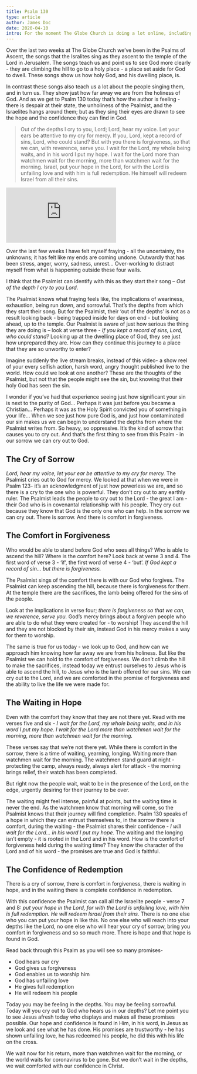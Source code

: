 ```yaml
---
title: Psalm 130
type: article
author: James Doc
date: 2020-04-10
intro: For the moment The Globe Church is doing a lot online, including a daily broadcast. Earlier this week I led the study from Psalm 130…
---
```


Over the last two weeks at The Globe Church we’ve been in the Psalms of Ascent, the songs that the Isralites sing as they ascent to the temple of the Lord in Jerusalem. The songs teach us and point us to see God more clearly - they are climbing the hill to go to a holy place - a place set aside for God to dwell. These songs show us how holy God, and his dwelling place, is.

In contrast these songs also teach us a lot about the people singing them, and in turn us. They show just how far away we are from the holiness of God. And as we get to Psalm 130 today that’s how the author is feeling - there is despair at their state, the unholiness of the Psalmist, and the Israelites hangs around them; but as they sing their eyes are drawn to see the hope and the confidence they can find in God.

> Out of the depths I cry to you, Lord;
> Lord, hear my voice. Let your ears be attentive to my cry for mercy.
> If you, Lord, kept a record of sins, Lord, who could stand?
> But with you there is forgiveness, so that we can, with reverence, serve you.
> I wait for the Lord, my whole being waits, and in his word I put my hope.
> I wait for the Lord more than watchmen wait for the morning, more than watchmen wait for the morning.
> Israel, put your hope in the Lord, for with the Lord is unfailing love and with him is full redemption.
> He himself will redeem Israel from all their sins.

<div class="embedWrapper">
<iframe src="https://www.youtube.com/embed/v5jARqq8j8c" frameborder="0" allow="accelerometer; autoplay; encrypted-media; gyroscope; picture-in-picture" allowfullscreen></iframe>
</div>

Over the last few weeks I have felt myself fraying - all the uncertainty, the unknowns; it has felt like my ends are coming undone. Outwardly that has been stress, anger, worry, sadness, unrest… Over-working to distract myself from what is happening outside these four walls.

I think that the Psalmist can identify with this as they start their song – _Out of the depth I cry to you Lord._

The Psalmist knows what fraying feels like, the implications of weariness, exhaustion, being run down, and sorrowful. That’s the depths from which they start their song. But for the Psalmist, their ‘out of the depths’ is not as a result looking back - being trapped inside for days on end - but looking ahead, up to the temple. Our Psalmist is aware of just how serious the thing they are doing is – look at verse three - _If you kept a record of sins, Lord, who could stand?_ Looking up at the dwelling place of God, they see just how unprepared they are. How can they continue this journey to a place that they are so unworthy to enter?

Imagine suddenly the live stream breaks, instead of this video- a show reel of your every selfish action, harsh word, angry thought published live to the world. How could we look at one another? These are the thoughts of the Psalmist, but not that the people might see the sin, but knowing that their holy God has seen the sin.

I wonder if you’ve had that experience seeing just how significant your sin is next to the purity of  God… Perhaps it was just before you became a Christian… Perhaps it was as the Holy Spirit convicted you of something in your life… When we see just how pure God is, and just how contaminated our sin makes us we can begin to understand the depths from where the Psalmist writes from. So heavy, so oppressive. It’s the kind of sorrow that causes you to cry out. And that’s the first thing to see from this Psalm - in our sorrow we can cry out to God.

## The Cry of Sorrow

_Lord, hear my voice, let your ear be attentive to my cry for mercy._ The Psalmist cries out to God for mercy. We looked at that when we were in Psalm 123- it’s an acknowledgment of just how powerless we are, and so there is a cry to the one who is powerful. They don’t cry out to any earthly ruler. The Psalmist leads the people to cry out to the Lord - the great I am - their God who is in covenantal relationship with his people. They cry out because they know that God is the only one who can help. In the sorrow we can cry out.
There is sorrow. And there is comfort in forgiveness.

## The Comfort in Forgiveness

Who would be able to stand before God who sees all things? Who is able to ascend the hill? Where is the comfort here? Look back at verse 3 and 4. The first word of verse 3 - ‘if’, the first word of verse 4 - ‘but’. _If God kept a record of sin… but there is forgiveness._

The Psalmist sings of the comfort there is with our God who forgives. The Psalmist can keep ascending the hill, because there is forgiveness for them. At the temple there are the sacrifices, the lamb being offered for the sins of the people.

Look at the implications in verse four; _there is forgiveness so that we can, we reverence, serve you._ God’s mercy brings about a forgiven people who are able to do what they were created for - to worship! They ascend the hill and they are not blocked by their sin, instead God in his mercy makes a way for them to worship.

The same is true for us today - we look up to God, and how can we approach him knowing how far away we are from his holiness. But like the Psalmist we can hold to the comfort of forgiveness. We don’t climb the hill to make the sacrifices, instead today we entrust ourselves to Jesus who is able to ascend the hill, to Jesus who is the lamb offered for our sins. We can cry out to the Lord, and we are comforted in the promise of forgiveness and the ability to live the life we were made for.

## The Waiting in Hope

Even with the comfort they know that they are not there yet. Read with me verses five and six - _I wait for the Lord, my whole being waits, and in his word I put my hope. I wait for the Lord more than watchmen wait for the morning, more than watchmen wait for the morning._

These verses say that we’re not there yet. While there is comfort in the sorrow, there is a time of waiting, yearning, longing. Waiting more than watchmen wait for the morning. The watchmen stand guard at night - protecting the camp, always ready, always alert for attack - the morning brings relief, their watch has been completed.

But right now the people wait, wait to be in the presence of the Lord, on the edge, urgently desiring for their journey to be over.

The waiting might feel intense, painful at points, but the waiting time is never the end. As the watchmen know that morning will come, so the Psalmist knows that their journey will find completion. Psalm 130 speaks of a hope in which they can entrust themselves to, in the sorrow there is comfort, during the waiting - the Psalmist shares their confidence - _I will wait for the Lord… in his word I put my hope._ The waiting and the longing isn’t empty - it is rooted in the Lord and in his word. How is the comfort of forgiveness held during the waiting time? They know the character of the Lord and of his word - the promises are true and God is faithful.

## The Confidence of Redemption

There is a cry of sorrow, there is comfort in forgiveness, there is waiting in hope, and in the waiting there is complete confidence in redemption.

With this confidence the Psalmist can call all the Israelite people - verse 7 and 8: _put your hope in the Lord, for with the Lord is unfailing love, with him is full redemption. He will redeem Israel from their sins._ There is no one else who you can put your hope in like this. No one else who will reach into your depths like the Lord, no one else who will hear your cry of sorrow, bring you comfort in forgiveness and so so much more. There is hope and that hope is found in God.

Read back through this Psalm as you will see so many promises-

- God hears our cry
- God gives us forgiveness
- God enables us to worship him
- God has unfailing love
- He gives full redemption
- He will redeem his people

Today you may be feeling in the depths. You may be feeling sorrowful. Today will you cry out to God who hears us in our depths? Let me point you to see Jesus afresh today who displays and makes all these promises possible. Our hope and confidence is found in Him, in his word, in Jesus as we look and see what he has done. His promises are trustworthy - he has shown unfailing love, he has redeemed his people, he did this with his life on the cross.

We wait now for his return, more than watchmen wait for the morning, or the world waits for coronavirus to be gone. But we don’t wait in the depths, we wait comforted with our confidence in Christ.
